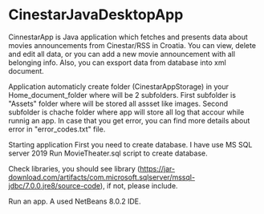 # CinestarJavaDesktopApp
CinnestarApp is Java application which fetches and presents data about movies announcements from Cinestar/RSS in Croatia. 
You can view, delete and edit all data, or you can add a new movie announcement with all belonging info.
Also, you can exsport data from database into xml document.

Application automaticly create folder (CinestarAppStorage) in your Home_document_folder where will be 2 subfolders. 
First subfolder is "Assets" folder where will be stored all assset like images.
Second subfolder is chache folder where app will store all log that accour while runnig an app. 
In case that you get error, you can find more details about error in "error_codes.txt" file.

Starting application
First you need to create database. I have use MS SQL server 2019
Run MovieTheater.sql script to create database.

Check libraries, you should see library (https://jar-download.com/artifacts/com.microsoft.sqlserver/mssql-jdbc/7.0.0.jre8/source-code), if not, please include.

Run an app. A used NetBeans 8.0.2 IDE. 
